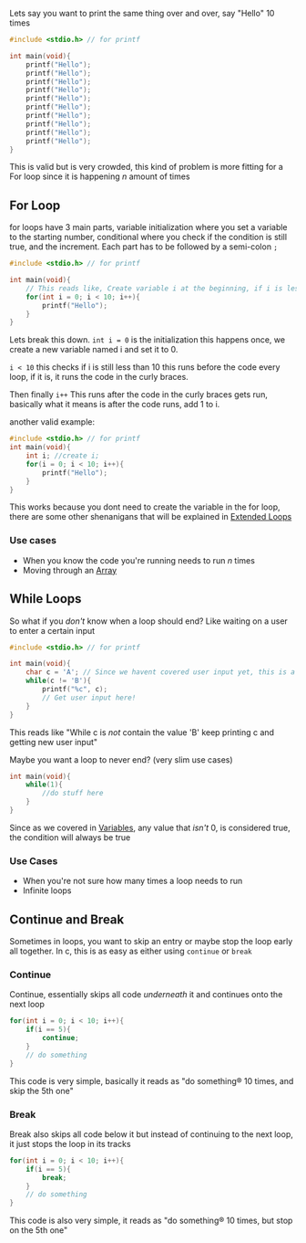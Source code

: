 Lets say you want to print the same thing over and over, say "Hello" 10 times
```c
#include <stdio.h> // for printf

int main(void){
	printf("Hello");
	printf("Hello");
	printf("Hello");
	printf("Hello");
	printf("Hello");
	printf("Hello");
	printf("Hello");
	printf("Hello");
	printf("Hello");
	printf("Hello");	
}
```
This is valid but is very crowded, this kind of problem is more fitting for a For loop since it is happening $n$ amount of times

## For Loop
for loops have 3 main parts, variable initialization where you set a variable to the starting number, conditional where you check if the condition is still true, and the increment. Each part has to be followed by a semi-colon `;`

```c
#include <stdio.h> // for printf

int main(void){
	// This reads like, Create variable i at the beginning, if i is less than 10, keep going, and at the end add 1 to it 
	for(int i = 0; i < 10; i++){
		printf("Hello");
	}
}
```

Lets break this down. `int i = 0` is the initialization this happens once, we create a new variable named i and set it to 0. 

`i < 10` this checks if i is still less than 10 this runs before the code every loop, if it is, it runs the code in the curly braces. 

Then finally `i++` This runs after the code in the curly braces gets run, basically what it means is after the code runs, add 1 to i.

another valid example:
```c
#include <stdio.h> // for printf
int main(void){
	int i; //create i;
	for(i = 0; i < 10; i++){
		printf("Hello");
	}	
}

```
This works because you dont need to create the variable in the for loop, there are some other shenanigans that will be explained in [Extended Loops](<./Extended Loops.md>)

### Use cases
- When you know the code you're running needs to run $n$ times
- Moving through an [Array](<./Arrays.md>)

## While Loops
So what if you *don't* know when a loop should end? Like waiting on a user to enter a certain input
```c
#include <stdio.h> // for printf

int main(void){
	char c = 'A'; // Since we havent covered user input yet, this is a placeholder value
	while(c != 'B'){
		printf("%c", c);
		// Get user input here!
	}
}

```

This reads like "While c is *not* contain the value 'B' keep printing c and getting new user input"

Maybe you want a loop to never end? (very slim use cases)
```c
int main(void){
	while(1){
		//do stuff here
	}
}
```
Since as we covered in [Variables](/Ideas/Variables.md#Boolean), any value that *isn't* 0, is considered true, the condition will always be true

### Use Cases
- When you're not sure how many times a loop needs to run
- Infinite loops

## Continue and Break

Sometimes in loops, you want to skip an entry or maybe stop the loop early all together. In c, this is as easy as either using `continue` or `break` 


### Continue

Continue, essentially skips all code *underneath* it and continues onto the next loop
```c
for(int i = 0; i < 10; i++){
	if(i == 5){
		continue;
	}
	// do something
}

```
This code is very simple, basically it reads as "do something® 10 times, and skip the 5th one"

### Break

Break also skips all code below it but instead of continuing to the next loop, it just stops the loop in its tracks
```c
for(int i = 0; i < 10; i++){
	if(i == 5){
		break;
	}
	// do something
}

```
This code is also very simple, it reads as "do something® 10 times, but stop on the 5th one"
